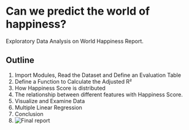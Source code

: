 # Can we predict the world of happiness?
Exploratory Data Analysis on World Happiness Report.

## Outline
1. Import Modules, Read the Dataset and Define an Evaluation Table
2. Define a Function to Calculate the Adjusted R²
3. How Happiness Score is distributed
4. The relationship between different features with Happiness Score.
5. Visualize and Examine Data
6. Multiple Linear Regression
7. Conclusion
8. ![Final report](https://medium.com/towards-data-science/happiness-and-life-satisfaction-ecdc7d0ab9a5)

